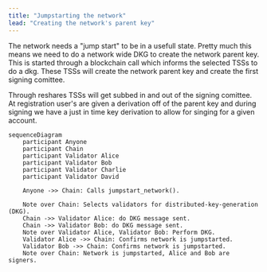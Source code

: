 ```yaml
---
title: "Jumpstarting the network"
lead: "Creating the network's parent key"
---
```


The network needs a "jump start" to be in a usefull state. Pretty much this means we need to do a network wide DKG to create the network parent key. This is started through a blockchain call which informs the selected TSSs to do a dkg. These TSSs will create the network parent key and create the first signing comittee.

Through reshares TSSs will get subbed in and out of the signing comittee. At registration user's are given a derivation off of the parent key and during signing we have a just in time key derivation to allow for singing for a given account. 

```mermaid
sequenceDiagram
    participant Anyone
    participant Chain
    participant Validator Alice
    participant Validator Bob
    participant Validator Charlie
    participant Validator David

    Anyone ->> Chain: Calls jumpstart_network().
    
    Note over Chain: Selects validators for distributed-key-generation (DKG).
    Chain ->> Validator Alice: do DKG message sent.
    Chain ->> Validator Bob: do DKG message sent.
    Note over Validator Alice, Validator Bob: Perform DKG.
    Validator Alice ->> Chain: Confirms network is jumpstarted.
    Validator Bob ->> Chain: Confirms network is jumpstarted.
    Note over Chain: Network is jumpstarted, Alice and Bob are signers.
```